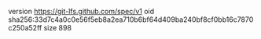version https://git-lfs.github.com/spec/v1
oid sha256:33d7c4a0c0e56f5eb8a2ea710b6bf64d409ba240bf8cf0bb16c7870c250a52ff
size 898
